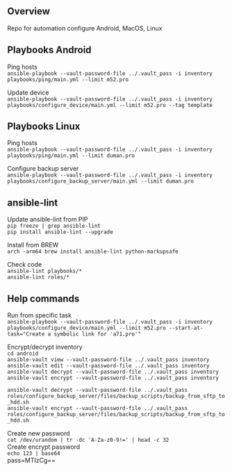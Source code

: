 ## Overview
Repo for automation configure Android, MacOS, Linux  

## Playbooks Android
Ping hosts  
`ansible-playbook --vault-password-file ../.vault_pass -i inventory playbooks/ping/main.yml --limit m52.pro`  

Update device  
`ansible-playbook --vault-password-file ../.vault_pass -i inventory playbooks/configure_device/main.yml --limit m52.pro --tag template`  

## Playbooks Linux
Ping hosts  
`ansible-playbook --vault-password-file ../.vault_pass -i inventory playbooks/ping/main.yml --limit duman.pro`  

Configure backup server  
`ansible-playbook --vault-password-file ../.vault_pass -i inventory playbooks/configure_backup_server/main.yml --limit duman.pro`  

## ansible-lint
Update ansible-lint from PIP  
`pip freeze | grep ansible-lint`  
`pip install ansible-lint --upgrade`  

Install from BREW  
`arch -arm64 brew install ansible-lint python-markupsafe`  

Check code  
`ansible-lint playbooks/*`  
`ansible-lint roles/*`  

## Help commands
Run from specific task  
`ansible-playbook --vault-password-file ../.vault_pass -i inventory playbooks/configure_device/main.yml --limit m52.pro --start-at-task="Create a symbolic link for 'a71.pro'"`

Encrypt/decrypt inventory  
`cd android`  
`ansible-vault view --vault-password-file ../.vault_pass inventory`  
`ansible-vault edit --vault-password-file ../.vault_pass inventory`  
`ansible-vault decrypt --vault-password-file ../.vault_pass inventory`  
`ansible-vault encrypt --vault-password-file ../.vault_pass inventory`  

`ansible-vault decrypt --vault-password-file ../.vault_pass roles/configure_backup_server/files/backup_scripts/backup_from_sftp_to_hdd.sh`  
`ansible-vault encrypt --vault-password-file ../.vault_pass roles/configure_backup_server/files/backup_scripts/backup_from_sftp_to_hdd.sh`  

Create new password  
`cat /dev/urandom | tr -dc 'A-Za-z0-9!=' | head -c 32`  
Create encrypt password  
`echo 123 | base64`  
pass=MTIzCg==  

